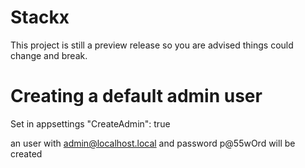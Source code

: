 # Stackx

This project is still a preview release so you are advised things could change and break.

# Creating a default admin user

Set in appsettings
"CreateAdmin": true

an user with admin@localhost.local and password p@55wOrd will be created
